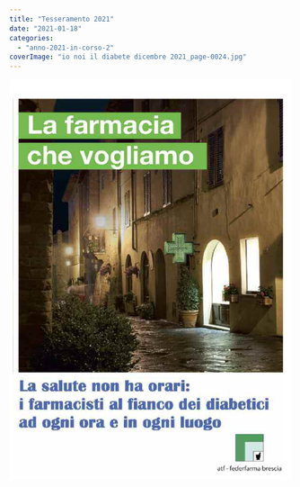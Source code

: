 ```yaml
---
title: "Tesseramento 2021"
date: "2021-01-18"
categories: 
  - "anno-2021-in-corso-2"
coverImage: "io noi il diabete dicembre 2021_page-0024.jpg"
---
```


![](images/io%20noi%20il%20diabete%20dicembre%202021_page-0024.jpg)